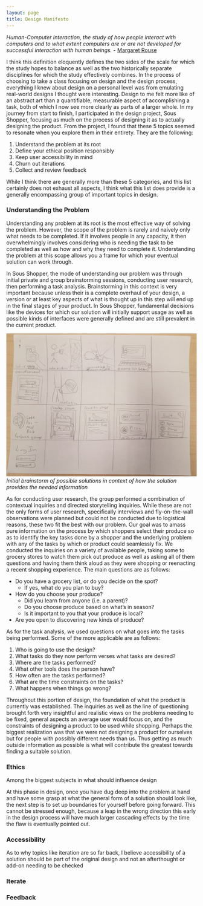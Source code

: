 ```yaml
---
layout: page
title: Design Manifesto
---
```


*Human-Computer Interaction, the study of how people interact with computers and to what extent computers are or are not developed for successful interaction with human beings.* - [Margaret Rouse](https://searchsoftwarequality.techtarget.com/definition/HCI-human-computer-interaction)

I think this definition eloquently defines the two sides of the scale for which the study hopes to balance as well as the two historically separate disciplines for which the study effectively combines. In the process of choosing to take a class focusing on design and the design process, everything I knew about design on a personal level was from emulating real-world designs I thought were interesting. Design to me felt more like of an abstract art than a quantifiable, measurable aspect of accomplishing a task, both of which I now see more clearly as parts of a larger whole. In my journey from start to finish, I participated in the design project, Sous Shopper, focusing as much on the process of designing it as to actually designing the product. From the project, I found that these 5 topics seemed to resonate when you explore them in their entirety. They are the following:
  1. Understand the problem at its root
  2. Define your ethical position responsibly
  3. Keep user accessibility in mind
  4. Churn out iterations
  5. Collect and review feedback

While I think there are generally more than these 5 categories, and this list certainly does not exhaust all aspects, I think what this list does provide is a generally encompassing group of important topics in design.  

### Understanding the Problem
Understanding any problem at its root is the most effective way of solving the problem. However, the scope of the problem is rarely and naively only what needs to be completed. If it involves people in any capacity, it then overwhelmingly involves considering who is needing the task to be completed as well as how and why they need to complete it. Understanding the problem at this scope allows you a frame for which your eventual solution can work through.

In Sous Shopper, the mode of understanding our problem was through initial private and group brainstorming sessions, conducting user research, then performing a task analysis. Brainstorming in this context is very important because unless their is a complete overhaul of your design, a version or at least key aspects of what is thought up in this step will end up in the final stages of your product. In Sous Shopper, fundamental decisions like the devices for which our solution will initially support usage as well as possible kinds of interfaces were generally defined and are still prevalent in the current product.

![](../img/sketch1.jpg)
*Initial brainstorm of possible solutions in context of how the solution provides the needed information*

As for conducting user research, the group performed a combination of contextual inquiries and directed storytelling inquiries. While these are not the only forms of user research, specifically interviews and fly-on-the-wall observations were planned but could not be conducted due to logistical reasons, these two fit the best with our problem. Our goal was to amass pure information on the process by which shoppers select their produce so as to identify the key tasks done by a shopper and the underlying problem with any of the tasks by which or product could seamlessly fix. We conducted the inquiries on a variety of available people, taking some to grocery stores to watch them pick out produce as well as asking all of them questions and having them think aloud as they were shopping or reenacting a recent shopping experience. The main questions are as follows:

 - Do you have a grocery list, or do you decide on the spot?
   * If yes, what do you plan to buy?
 - How do you choose your produce?
   * Did you learn from anyone (i.e. a parent)?
   * Do you choose produce based on what’s in season?
   * Is it important to you that your produce is local?
 - Are you open to discovering new kinds of produce?

As for the task analysis, we used questions on what goes into the tasks being performed. Some of the more applicable are as follows:
  1. Who is going to use the design?
  2. What tasks do they now perform verses what tasks are desired?
  3. Where are the tasks performed?
  4. What other tools does the person have?
  5. How often are the tasks performed?
  6. What are the time constraints on the tasks?
  7. What happens when things go wrong?

Throughout this portion of design, the foundation of what the product is currently was established. The inquiries as well as the line of questioning brought forth very insightful and realistic views on the problems needing to be fixed, general aspects an average user would focus on, and the constraints of designing a product to be used while shopping. Perhaps the biggest realization was that we were not designing a product for ourselves but for people with possibly different needs than us. Thus getting as much outside information as possible is what will contribute the greatest towards finding a suitable solution.

### Ethics
Among the biggest subjects in what should influence design

At this phase in design, once you have dug deep into the problem at hand and have some grasp at what the general form of a solution should look like, the next step is to set up boundaries for yourself before going forward. This cannot be stressed enough, because a leap in the wrong direction this early in the design process will have much larger cascading effects by the time the flaw is eventually pointed out.

### Accessibility
As to why topics like iteration are so far back, I believe accessibility of a solution should be part of the original design and not an afterthought or add-on needing to be checked


### Iterate


### Feedback
